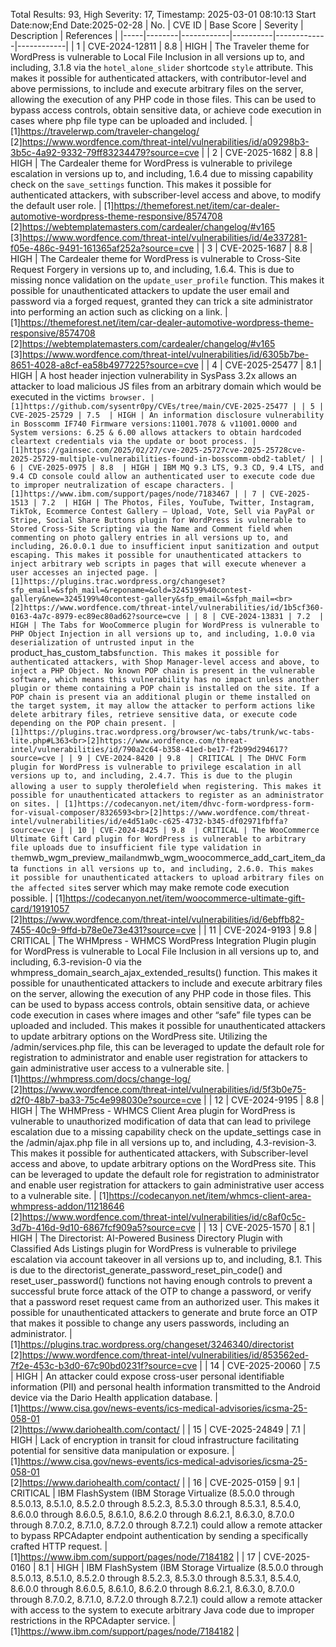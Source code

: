 Total Results: 93, High Severity: 17, Timestamp: 2025-03-01 08:10:13
Start Date:now;End Date:2025-02-28
| No. | CVE ID | Base Score | Severity | Description | References |
|-----|--------|------------|----------|-------------|------------|
| 1 | CVE-2024-12811 | 8.8  | HIGH | The Traveler theme for WordPress is vulnerable to Local File Inclusion in all versions up to, and including, 3.1.8 via the `hotel_alone_slider` shortcode `style` attribute. This makes it possible for authenticated attackers, with contributor-level and above permissions, to include and execute arbitrary files on the server, allowing the execution of any PHP code in those files. This can be used to bypass access controls, obtain sensitive data, or achieve code execution in cases where php file type can be uploaded and included. | [1]https://travelerwp.com/traveler-changelog/<br>[2]https://www.wordfence.com/threat-intel/vulnerabilities/id/a09298b3-3b5c-4a92-9332-79ff83234479?source=cve |
| 2 | CVE-2025-1682 | 8.8  | HIGH | The Cardealer theme for WordPress is vulnerable to privilege escalation in versions up to, and including, 1.6.4 due to missing capability check on the `save_settings` function. This makes it possible for authenticated attackers, with subscriber-level access and above, to modify the default user role. | [1]https://themeforest.net/item/car-dealer-automotive-wordpress-theme-responsive/8574708<br>[2]https://webtemplatemasters.com/cardealer/changelog/#v165<br>[3]https://www.wordfence.com/threat-intel/vulnerabilities/id/4e337281-f05e-486c-9491-161365af252a?source=cve |
| 3 | CVE-2025-1687 | 8.8  | HIGH | The Cardealer theme for WordPress is vulnerable to Cross-Site Request Forgery in versions up to, and including, 1.6.4. This is due to missing nonce validation on the `update_user_profile` function. This makes it possible for unauthenticated attackers to update the user email and password via a forged request, granted they can trick a site administrator into performing an action such as clicking on a link. | [1]https://themeforest.net/item/car-dealer-automotive-wordpress-theme-responsive/8574708<br>[2]https://webtemplatemasters.com/cardealer/changelog/#v165<br>[3]https://www.wordfence.com/threat-intel/vulnerabilities/id/6305b7be-8651-4028-a8cf-ea58b4977225?source=cve |
| 4 | CVE-2025-25477 | 8.1  | HIGH | A host header injection vulnerability in SysPass 3.2x allows an attacker to load malicious JS files from an arbitrary domain which would be executed in the victim`s browser. | [1]https://github.com/sysentr0py/CVEs/tree/main/CVE-2025-25477 |
| 5 | CVE-2025-25729 | 7.5  | HIGH | An information disclosure vulnerability in Bosscomm IF740 Firmware versions:11001.7078 & v11001.0000 and System versions: 6.25 & 6.00 allows attackers to obtain hardcoded cleartext credentials via the update or boot process. | [1]https://gainsec.com/2025/02/27/cve-2025-25727cve-2025-25728cve-2025-25729-multiple-vulnerabilities-found-in-bosscomm-obd2-tablet/ |
| 6 | CVE-2025-0975 | 8.8  | HIGH | IBM MQ 9.3 LTS, 9.3 CD, 9.4 LTS, and 9.4 CD console could allow an authenticated user to execute code due to improper neutralization of escape characters. | [1]https://www.ibm.com/support/pages/node/7183467 |
| 7 | CVE-2025-1513 | 7.2  | HIGH | The Photos, Files, YouTube, Twitter, Instagram, TikTok, Ecommerce Contest Gallery – Upload, Vote, Sell via PayPal or Stripe, Social Share Buttons plugin for WordPress is vulnerable to Stored Cross-Site Scripting via the Name and Comment field when commenting on photo gallery entries in all versions up to, and including, 26.0.0.1 due to insufficient input sanitization and output escaping. This makes it possible for unauthenticated attackers to inject arbitrary web scripts in pages that will execute whenever a user accesses an injected page. | [1]https://plugins.trac.wordpress.org/changeset?sfp_email=&sfph_mail=&reponame=&old=3245199%40contest-gallery&new=3245199%40contest-gallery&sfp_email=&sfph_mail=<br>[2]https://www.wordfence.com/threat-intel/vulnerabilities/id/1b5cf360-0163-4a7c-8979-ec89ec80ad62?source=cve |
| 8 | CVE-2024-13831 | 7.2  | HIGH | The Tabs for WooCommerce plugin for WordPress is vulnerable to PHP Object Injection in all versions up to, and including, 1.0.0 via deserialization of untrusted input in the `product_has_custom_tabs` function. This makes it possible for authenticated attackers, with Shop Manager-level access and above, to inject a PHP Object. No known POP chain is present in the vulnerable software, which means this vulnerability has no impact unless another plugin or theme containing a POP chain is installed on the site. If a POP chain is present via an additional plugin or theme installed on the target system, it may allow the attacker to perform actions like delete arbitrary files, retrieve sensitive data, or execute code depending on the POP chain present. | [1]https://plugins.trac.wordpress.org/browser/wc-tabs/trunk/wc-tabs-lite.php#L363<br>[2]https://www.wordfence.com/threat-intel/vulnerabilities/id/790a2c64-b358-41ed-be17-f2b99d294617?source=cve |
| 9 | CVE-2024-8420 | 9.8  | CRITICAL | The DHVC Form plugin for WordPress is vulnerable to privilege escalation in all versions up to, and including, 2.4.7. This is due to the plugin allowing a user to supply the `role` field when registering. This makes it possible for unauthenticated attackers to register as an administrator on sites. | [1]https://codecanyon.net/item/dhvc-form-wordpress-form-for-visual-composer/8326593<br>[2]https://www.wordfence.com/threat-intel/vulnerabilities/id/e4d51a0c-c625-4732-b345-df02971fbffa?source=cve |
| 10 | CVE-2024-8425 | 9.8  | CRITICAL | The WooCommerce Ultimate Gift Card plugin for WordPress is vulnerable to arbitrary file uploads due to insufficient file type validation in the `mwb_wgm_preview_mail` and `mwb_wgm_woocommerce_add_cart_item_data` functions in all versions up to, and including, 2.6.0. This makes it possible for unauthenticated attackers to upload arbitrary files on the affected site`s server which may make remote code execution possible. | [1]https://codecanyon.net/item/woocommerce-ultimate-gift-card/19191057<br>[2]https://www.wordfence.com/threat-intel/vulnerabilities/id/6ebffb82-7455-40c9-9ffd-b78e0e73e431?source=cve |
| 11 | CVE-2024-9193 | 9.8  | CRITICAL | The WHMpress - WHMCS WordPress Integration Plugin plugin for WordPress is vulnerable to Local File Inclusion in all versions up to, and including, 6.3-revision-0 via the whmpress_domain_search_ajax_extended_results() function. This makes it possible for unauthenticated attackers to include and execute arbitrary files on the server, allowing the execution of any PHP code in those files. This can be used to bypass access controls, obtain sensitive data, or achieve code execution in cases where images and other “safe” file types can be uploaded and included. This makes it possible for unauthenticated attackers to update arbitrary options on the WordPress site. Utilizing the /admin/services.php file, this can be leveraged to update the default role for registration to administrator and enable user registration for attackers to gain administrative user access to a vulnerable site. | [1]https://whmpress.com/docs/change-log/<br>[2]https://www.wordfence.com/threat-intel/vulnerabilities/id/5f3b0e75-d2f0-48b7-ba33-75c4e998030e?source=cve |
| 12 | CVE-2024-9195 | 8.8  | HIGH | The WHMPress - WHMCS Client Area plugin for WordPress is vulnerable to unauthorized modification of data that can lead to privilege escalation due to a missing capability check on the update_settings case in the /admin/ajax.php file in all versions up to, and including, 4.3-revision-3. This makes it possible for authenticated attackers, with Subscriber-level access and above, to update arbitrary options on the WordPress site. This can be leveraged to update the default role for registration to administrator and enable user registration for attackers to gain administrative user access to a vulnerable site. | [1]https://codecanyon.net/item/whmcs-client-area-whmpress-addon/11218646<br>[2]https://www.wordfence.com/threat-intel/vulnerabilities/id/c8af0c5c-3d7b-416d-9d10-6867fcf909a5?source=cve |
| 13 | CVE-2025-1570 | 8.1  | HIGH | The Directorist: AI-Powered Business Directory Plugin with Classified Ads Listings plugin for WordPress is vulnerable to privilege escalation via account takeover in all versions up to, and including, 8.1. This is due to the directorist_generate_password_reset_pin_code() and reset_user_password() functions not having enough controls to prevent a successful brute force attack of the OTP to change a password, or verify that a password reset request came from an authorized user. This makes it possible for unauthenticated attackers to generate and brute force an OTP that makes it possible to change any users passwords, including an administrator. | [1]https://plugins.trac.wordpress.org/changeset/3246340/directorist<br>[2]https://www.wordfence.com/threat-intel/vulnerabilities/id/853562ed-7f2e-453c-b3d0-67c90bd0231f?source=cve |
| 14 | CVE-2025-20060 | 7.5  | HIGH | An attacker could expose cross-user personal identifiable information (PII) and personal health information transmitted to the Android device via the Dario Health application database. | [1]https://www.cisa.gov/news-events/ics-medical-advisories/icsma-25-058-01<br>[2]https://www.dariohealth.com/contact/ |
| 15 | CVE-2025-24849 | 7.1  | HIGH | Lack of encryption in transit for cloud infrastructure facilitating potential for sensitive data manipulation or exposure. | [1]https://www.cisa.gov/news-events/ics-medical-advisories/icsma-25-058-01<br>[2]https://www.dariohealth.com/contact/ |
| 16 | CVE-2025-0159 | 9.1  | CRITICAL | IBM FlashSystem (IBM Storage Virtualize (8.5.0.0 through 8.5.0.13, 8.5.1.0, 8.5.2.0 through 8.5.2.3, 8.5.3.0 through 8.5.3.1, 8.5.4.0, 8.6.0.0 through 8.6.0.5, 8.6.1.0, 8.6.2.0 through 8.6.2.1, 8.6.3.0, 8.7.0.0 through 8.7.0.2, 8.7.1.0, 8.7.2.0 through 8.7.2.1) could allow a remote attacker to bypass RPCAdapter endpoint authentication by sending a specifically crafted HTTP request. | [1]https://www.ibm.com/support/pages/node/7184182 |
| 17 | CVE-2025-0160 | 8.1  | HIGH | IBM FlashSystem (IBM Storage Virtualize (8.5.0.0 through 8.5.0.13, 8.5.1.0, 8.5.2.0 through 8.5.2.3, 8.5.3.0 through 8.5.3.1, 8.5.4.0, 8.6.0.0 through 8.6.0.5, 8.6.1.0, 8.6.2.0 through 8.6.2.1, 8.6.3.0, 8.7.0.0 through 8.7.0.2, 8.7.1.0, 8.7.2.0 through 8.7.2.1)  could allow a remote attacker with access to the system to execute arbitrary Java code due to improper restrictions in the RPCAdapter service. | [1]https://www.ibm.com/support/pages/node/7184182 |
